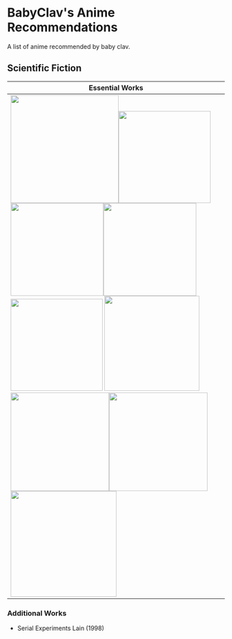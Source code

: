 # BabyClav's Anime Recommendations
A list of anime recommended by baby clav.

## Scientific Fiction
| Essential Works | 
| ----------- |
| <img src="https://files.catbox.moe/qwwq91.png" width="250"><img src="https://cdn.myanimelist.net/images/anime/1404/98182.jpg" width="213"> <img src="https://m.media-amazon.com/images/M/MV5BNGNlNjBkODEtZThlOC00YzUxLWI0MjMtMjk3YzJmMDFlNWZlXkEyXkFqcGdeQXVyNjI0MDg2NzE@._V1_.jpg" width="215"><img src="https://m.media-amazon.com/images/M/MV5BYzNmZDQ1ZTEtYzQwMy00ZDBmLWI5MmQtZmQwYzM0YmQ4NWQ1XkEyXkFqcGdeQXVyMTA3OTEyODI1._V1_.jpg" width="215"><img src="https://static.wikia.nocookie.net/dubbing9585/images/f/fb/Gurren_Lagann.jpg/revision/latest?cb=20180207152057" width="213"> <img src="https://cdn.myanimelist.net/images/anime/1840/95271.jpg" width="220"><img src="https://cdn.myanimelist.net/images/anime/1535/91165.jpg" width="228"><img src="https://cdn.myanimelist.net/images/anime/7/75629.jpg" width="228"><img src="https://m.media-amazon.com/images/M/MV5BZWQxZDhiNGEtYmRhYy00OGUxLThhYTMtNjUzMjY0YzhiYjU3XkEyXkFqcGdeQXVyNDYzNTI2ODc@._V1_.jpg" width="245">

### Additional Works
* Serial Experiments Lain (1998)

